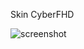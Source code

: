 Skin CyberFHD

![screenshot](https://github.com/Vasiliks/CyberFHD/assets/49211115/46877393-c08a-4634-8ca3-b2f1390df64b)
